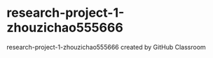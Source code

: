 # research-project-1-zhouzichao555666
research-project-1-zhouzichao555666 created by GitHub Classroom
